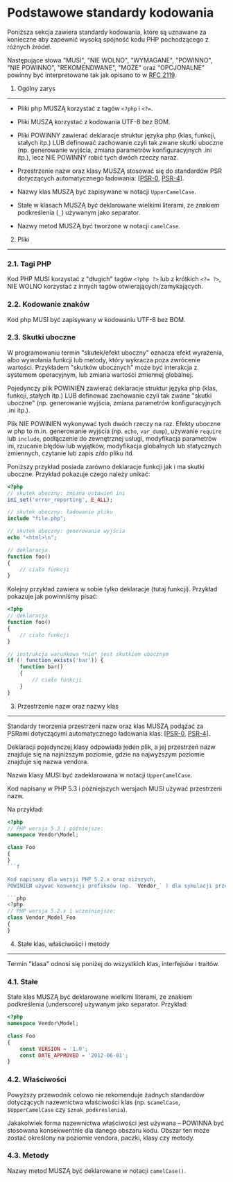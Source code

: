 Podstawowe standardy kodowania
================================

Poniższa sekcja zawiera standardy kodowania, które są uznawane za konieczne 
aby zapewnić wysoką spójność kodu PHP pochodzącego z różnych źródeł.

Następujące słowa "MUSI", "NIE WOLNO", "WYMAGANE", "POWINNO", "NIE POWINNO", "REKOMENDWANE", "MOŻE" oraz 
"OPCJONALNE" powinny być interpretowane tak jak opisano to w [RFC 2119].

[RFC 2119]: http://www.ietf.org/rfc/rfc2119.txt
[PSR-0]: https://github.com/php-fig/fig-standards/blob/master/accepted/PSR-0.md
[PSR-4]: https://github.com/php-fig/fig-standards/blob/master/accepted/PSR-4-autoloader.md


1. Ogólny zarys
----------------

- Pliki php MUSZĄ korzystać z tagów `<?php` i `<?=`.

- Pliki MUSZĄ korzystać z kodowania UTF-8 bez BOM.

- Pliki POWINNY zawierać deklaracje struktur języka php (klas, funkcji, stałych itp.) LUB definować 
  zachowanie czyli tak zwane skutki uboczne (np. generowanie wyjścia, zmiana parametrów konfiguracyjnych .ini itp.), 
  lecz NIE POWINNY robić tych dwóch rzeczy naraz.
  
- Przestrzenie nazw oraz klasy MUSZĄ stosować się do standardów PSR dotyczących automatycznego ładowania: [[PSR-0], [PSR-4]].

- Nazwy klas MUSZĄ być zapisywane w notacji `UpperCamelCase`.

- Stałe w klasach MUSZĄ być deklarowane wielkimi literami, ze znakiem podkreślenia 
 (`_`) używanym jako separator.

- Nazwy metod MUSZĄ być tworzone w notacji `camelCase`.


2. Pliki
--------

### 2.1. Tagi PHP

Kod PHP MUSI korzystać z "długich" tagów `<?php ?>` lub z krótkich `<?= ?>`, 
NIE WOLNO korzystać z innych tagów otwierających/zamykających.

### 2.2. Kodowanie znaków

Kod php MUSI być zapisywany w kodowaniu UTF-8 bez BOM.

### 2.3. Skutki uboczne

W programowaniu termin "skutek/efekt uboczny" oznacza efekt wyrażenia, albo wywołania funkcji lub metody, 
który wykracza poza zwrócenie wartości. Przykładem "skutków ubocznych" może być interakcja z systemem operacyjnym, lub zmiana wartości zmiennej globalnej.

Pojedynczy plik POWINIEN zawierać deklaracje struktur języka php (klas, funkcji, stałych itp.) LUB definować 
  zachowanie czyli tak zwane "skutki uboczne" (np. generowanie wyjścia, zmiana parametrów konfiguracyjnych .ini itp.).

Plik NIE POWINIEN wykonywać tych dwóch rzeczy na raz. Efekty uboczne w php to m.in. generowanie wyjścia (np. `echo`, `var_dump`), 
używanie `require` lub `include`, podłączenie do zewnętrznej usługi, modyfikacja parametrów ini, 
rzucanie błędów lub wyjątków, modyfikacja globalnych lub statycznych zmiennych, czytanie lub zapis z/do pliku itd.

Poniższy przykład posiada zarówno deklaracje funkcji jak i ma skutki uboczne. Przykład pokazuje czego należy unikać:

```php
<?php
// skutek uboczny: zmiana ustawień ini
ini_set('error_reporting', E_ALL);

// skutek uboczny: ładowanie pliku
include "file.php";

// skutek uboczny: generowanie wyjścia
echo "<html>\n";

// deklaracja
function foo()
{
    // ciało funkcji
}
```

Kolejny przykład zawiera w sobie tylko deklaracje (tutaj funkcji). Przykład pokazuje jak powinniśmy pisać:

```php
<?php
// deklaracja
function foo()
{
    // ciało funkcji
}

// instrukcja warunkowa *nie* jest skutkiem ubocznym
if (! function_exists('bar')) {
    function bar()
    {
        // ciało funkcji
    }
}
```


3. Przestrzenie nazw oraz nazwy klas
------------------------------------

Standardy tworzenia przestrzeni nazw oraz klas MUSZĄ podążać za PSRami dotyczącymi automatycznego ładowania klas: [[PSR-0], [PSR-4]].

Deklaracji pojedynczej klasy odpowiada jeden plik, a jej przestrzeń nazw znajduje się na 
najniższym poziomie, gdzie na najwyższym poziomie znajduje się nazwa vendora.

Nazwa klasy MUSI być zadeklarowana w notacji `UpperCamelCase`.

Kod napisany w PHP 5.3 i późniejszych wersjach MUSI używać przestrzeni nazw.

Na przykład:

```php
<?php
// PHP wersja 5.3 i późniejsze:
namespace Vendor\Model;

class Foo
{
}
```f

Kod napisany dla wersji PHP 5.2.x oraz niższych, 
POWINIEN używać konwencji prefiksów (np. `Vendor_` ) dla symulacji przestrzeni nazw w oparciu o nazwy klas.

```php
<?php
// PHP wersja 5.2.x i wcześniejsze:
class Vendor_Model_Foo
{
}
```

4. Stałe klas, właściwości i metody
-----------------------------------

Termin "klasa" odnosi się poniżej do wszystkich klas, interfejsów i traitów.

### 4.1. Stałe

Stałe klas MUSZĄ być deklarowane wielkimi literami, ze znakiem podkreślenia (underscore) 
używanym jako separator. 
Przykład:

```php
<?php
namespace Vendor\Model;

class Foo
{
    const VERSION = '1.0';
    const DATE_APPROVED = '2012-06-01';
}
```

### 4.2. Właściwości

Powyższy przewodnik celowo nie rekomenduje żadnych standardów dotyczących nazewnictwa właściwości 
klas (np. `$camelCase`, `$UpperCamelCase` czy `$znak_podkreslenia`).

Jakakolwiek forma nazewnictwa właściwości jest używana – POWINNA być stosowana 
konsekwentnie dla danego obszaru kodu. Obszar ten może zostać określony na poziomie 
vendora, paczki, klasy czy metody.

### 4.3. Metody

Nazwy metod MUSZĄ być deklarowane w notacji `camelCase()`.
